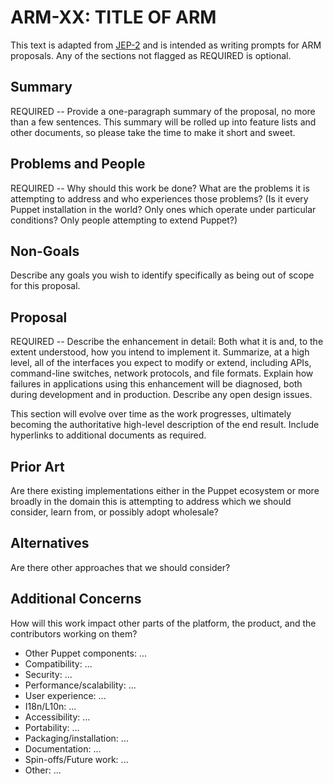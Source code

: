 ARM-XX: TITLE OF ARM
====================

This text is adapted from [JEP-2](http://openjdk.java.net/jeps/2)
and is intended as writing prompts for ARM proposals. Any of the
sections not flagged as REQUIRED is optional.

Summary
-------

REQUIRED -- Provide a one-paragraph summary of the proposal, no more
than a few sentences.  This summary will be rolled up into feature
lists and other documents, so please take the time to make it short
and sweet.

Problems and People
-------------------

REQUIRED -- Why should this work be done?  What are the problems it is attempting
to address and who experiences those problems? (Is it every Puppet
installation in the world? Only ones which operate under particular
conditions? Only people attempting to extend Puppet?)


Non-Goals
---------

Describe any goals you wish to identify specifically as being out of
scope for this proposal.


Proposal
--------

REQUIRED -- Describe the enhancement in detail: Both what it is and,
to the extent understood, how you intend to implement it.  Summarize,
at a high level, all of the interfaces you expect to modify or extend,
including APIs, command-line switches, network protocols,
and file formats.  Explain how failures in applications using this
enhancement will be diagnosed, both during development and in
production.  Describe any open design issues.

This section will evolve over time as the work progresses, ultimately
becoming the authoritative high-level description of the end result.
Include hyperlinks to additional documents as required.

Prior Art
---------
Are there existing implementations either in the Puppet ecosystem or
more broadly in the domain this is attempting to address which we should
consider, learn from, or possibly adopt wholesale?

Alternatives
------------
Are there other approaches that we should consider? 

Additional Concerns
-------------------

How will this work impact other parts of the platform, the product,
and the contributors working on them? 

- Other Puppet components: ...
- Compatibility: ...
- Security: ...
- Performance/scalability: ...
- User experience: ...
- I18n/L10n: ...
- Accessibility: ...
- Portability: ...
- Packaging/installation: ...
- Documentation: ...
- Spin-offs/Future work: ...
- Other: ...
